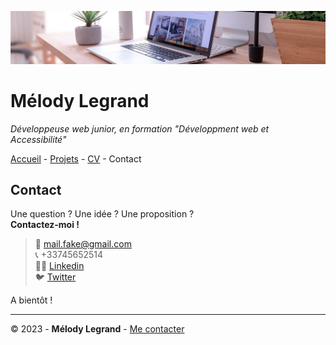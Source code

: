 ![Bannière](ressources/desk-banner.jpg)

# Mélody Legrand

*Développeuse web junior, en formation "Développment web et Accessibilité"*

[Accueil](README.md) - [Projets](projets.md) - [CV](CV.md) - Contact

## Contact

Une question ? Une idée ? Une proposition ?  
**Contactez-moi !**

>📨 mail.fake@gmail.com  
>📞 +33745652514  
>🧘‍♀️ [Linkedin](https://www.linkedin.com)  
>🐦 [Twitter](https://twitter.com)  

A bientôt !

--- 

© 2023 - **Mélody Legrand** - [Me contacter](contact.md)